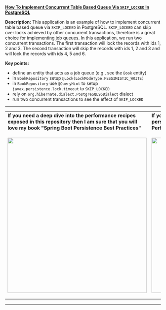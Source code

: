 **[How To Implement Concurrent Table Based Queue Via `SKIP_LOCKED` In PostgreSQL](https://github.com/AnghelLeonard/Hibernate-SpringBoot/tree/master/HibernateSpringBootPostgresSqlSkipLocked)**

**Description:** This application is an example of how to implement concurrent table based queue via `SKIP_LOCKED` in PostgreSQL. `SKIP_LOCKED` can skip over locks achieved by other concurrent transactions, therefore is a great choice for implementing job queues. In this application, we run two concurrent transactions. The first transaction will lock the records with ids 1, 2 and 3. The second transaction will skip the records with ids 1, 2 and 3 and will lock the records with ids 4, 5 and 6.

**Key points:**
- define an entity that acts as a job queue (e.g., see the `Book` entity)
- in `BookRepository` setup `@Lock(LockModeType.PESSIMISTIC_WRITE)`
- in `BookRepository` use `@QueryHint` to setup `javax.persistence.lock.timeout` to `SKIP_LOCKED`
- rely on `org.hibernate.dialect.PostgreSQL95Dialect` dialect
- run two concurrent transactions to see the effect of `SKIP_LOCKED`
     
-----------------------------------------------------------------------------------------------------------------------    
<table>
     <tr><td><b>If you need a deep dive into the performance recipes exposed in this repository then I am sure that you will love my book "Spring Boot Persistence Best Practices"</b></td><td><b>If you need a hand of tips and illustrations of 100+ Java persistence performance issues then "Java Persistence Performance Illustrated Guide" is for you.</b></td></tr>
     <tr><td>
<a href="https://www.apress.com/us/book/9781484256251"><p align="left"><img src="https://github.com/AnghelLeonard/Hibernate-SpringBoot/blob/master/Spring%20Boot%20Persistence%20Best%20Practices.jpg" height="500" width="450"/></p></a>
</td><td>
<a href="https://leanpub.com/java-persistence-performance-illustrated-guide"><p align="right"><img src="https://github.com/AnghelLeonard/Hibernate-SpringBoot/blob/master/Java%20Persistence%20Performance%20Illustrated%20Guide.jpg" height="500" width="450"/></p></a>
</td></tr></table>

-----------------------------------------------------------------------------------------------------------------------    

